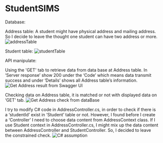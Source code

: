 # StudentSIMS


Database:

Address table:  A student might have physical address and mailing address. So I decide to leave the thought one student can have two address or more.
![addressTable](https://user-images.githubusercontent.com/63832090/88175008-50fba680-cc79-11ea-96a4-7f00e85c60e7.PNG)

Student table:
![studentTable](https://user-images.githubusercontent.com/63832090/88176088-e0ee2000-cc7a-11ea-834b-80b25a6a0671.PNG)



API manipulate:

Using the 'GET' tab to retrieve data from data base at Address table. In ‘Server response’ show 200 under the ‘Code’ which means data transmit success and under ‘Details’ shows all Address table’s information. 
![Get Address result from Swagger UI](https://user-images.githubusercontent.com/63832090/88160839-53eb9c80-cc63-11ea-8cdf-7e213ef600ed.JPG)


Checking data on Address table, it is matched or not with displayed data on ‘GET’ tab. 
![Get Address check from dataBase](https://user-images.githubusercontent.com/63832090/88163074-408e0080-cc66-11ea-9266-766a406bf628.JPG)


I try to modify C# code in AddressController.cs, in order to check if there is a ‘studentId’ exist in ‘Student’ table or not. However, I found before I create a ‘Controller’ I need to choose data content from AddressContext class. If I use Student context in AddressController.cs, I might mix up the data content between AddressController and StudentController. So, I decided to leave the constrained check. 
![C# assumption](https://user-images.githubusercontent.com/63832090/88166353-3c181680-cc6b-11ea-8779-61c4269a312e.JPG)


